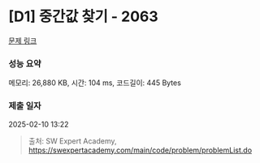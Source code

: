 # [D1] 중간값 찾기 - 2063 

[문제 링크](https://swexpertacademy.com/main/code/problem/problemDetail.do?contestProbId=AV5QPsXKA2UDFAUq) 

### 성능 요약

메모리: 26,880 KB, 시간: 104 ms, 코드길이: 445 Bytes

### 제출 일자

2025-02-10 13:22



> 출처: SW Expert Academy, https://swexpertacademy.com/main/code/problem/problemList.do
